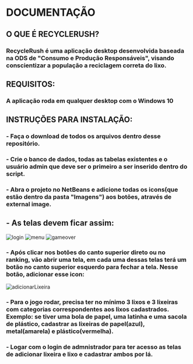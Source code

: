 # DOCUMENTAÇÃO

## O QUE É RECYCLERUSH?
### RecycleRush é uma aplicação desktop desenvolvida baseada na ODS de "Consumo e Produção Responsáveis", visando conscientizar a população a reciclagem correta do lixo.

## REQUISITOS:
### A aplicação roda em qualquer desktop com o Windows 10

## INSTRUÇÕES PARA INSTALAÇÃO:
### - Faça o download de todos os arquivos dentro desse repositório.
### - Crie o banco de dados, todas as tabelas existentes e o usuário admin que deve ser o primeiro a ser inserido dentro do script.
### - Abra o projeto no NetBeans e adicione todas os icons(que estão dentro da pasta "Imagens") aos botões, através de external image.
## - As telas devem ficar assim:
![login](https://github.com/renanlazoti/A3_RecycleRush/assets/87093301/5c81b046-872a-4cb1-9385-44d764371de5)
![menu](https://github.com/renanlazoti/A3_RecycleRush/assets/87093301/f209bd77-58e9-4c6e-9de6-2abdb77f2d3d)
![gameover](https://github.com/renanlazoti/A3_RecycleRush/assets/87093301/2becdd2d-49a0-4f68-87b7-9b8798d00b43)
### - Após clicar nos botões do canto superior direto ou no ranking, vão abrir uma tela, em cada uma dessas telas terá um botão no canto superior esquerdo para fechar a tela. Nesse botão, adicionar esse icon:
![adicionarLixeira](https://github.com/renanlazoti/A3_RecycleRush/assets/87093301/32c82628-c6df-4c81-8313-e0957ed429ae)
### - Para o jogo rodar, precisa ter no mínimo 3 lixos e 3 lixeiras com categorias correspondentes aos lixos cadastrados. Exemplo: se tiver uma bola de papel, uma latinha e uma sacola de plástico, cadastrar as lixeiras de papel(azul), metal(amarela) e plástico(vermelha).
### - Logar com o login de admnistrador para ter acesso as telas de adicionar lixeira e lixo e cadastrar ambos por lá.
